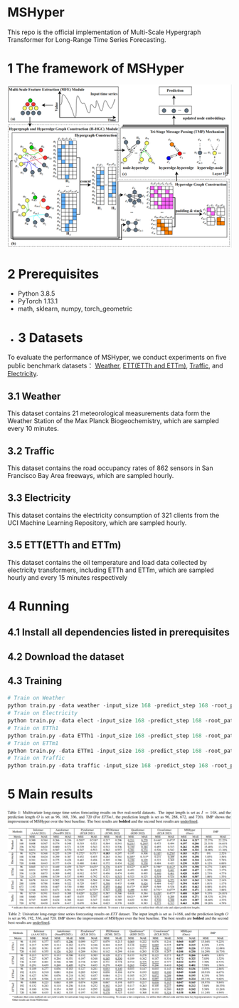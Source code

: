 # MSHyper
This repo is the official implementation of Multi-Scale Hypergraph Transformer for Long-Range Time Series Forecasting.

# 1 The framework of MSHyper
![framework](https://github.com/shangzongjiang/MSHyper/blob/main/fig/figure1.png)
# 2 Prerequisites

* Python 3.8.5
* PyTorch 1.13.1
* math, sklearn, numpy, torch_geometric
* # 3 Datasets
To evaluate the performance of MSHyper, we conduct experiments on five public benchmark datasets： [Weather](https://www.bgc-jena.mpg.de/wetter/), [ETT(ETTh and ETTm)](https://github.com/MAZiqing/FEDformer), [Traffic](http://pems.dot.ca.gov/), and [Electricity](https://archive.ics.uci.edu/ml/datasets/ElectricityLoadDiagrams20112014).
## 3.1 Weather
This dataset contains 21 meteorological measurements data form the Weather Station of the Max Planck Biogeochemistry, which are sampled every 10 minutes.
## 3.2 Traffic
This dataset contains the road occupancy rates of 862 sensors in San Francisco Bay Area freeways, which are sampled hourly.
## 3.3 Electricity
This dataset contains the electricity consumption of 321 clients from the UCI Machine Learning Repository, which are sampled hourly.
## 3.5 ETT(ETTh and ETTm)
This dataset contains the oil temperature and load data collected by electricity transformers, including ETTh and ETTm, which are sampled hourly and every 15 minutes respectively
# 4 Running
## 4.1 Install all dependencies listed in prerequisites

## 4.2 Download the dataset

## 4.3 Training
```python
# Train on Weather
python train.py -data weather -input_size 168 -predict_step 168 -root_path ./data/ETT/ -data_path weather.csv -CSCM Conv_Construct
# Train on Electricity
python train.py -data elect -input_size 168 -predict_step 168 -root_path ./data/Electricity/ -data_path electricity.csv -CSCM Conv_Construct
# Train on ETTh1
python train.py -data ETTh1 -input_size 168 -predict_step 168 -root_path ./data/ETT/ -data_path ETTh1.csv -CSCM Conv_Construct
# Train on ETTm1
python train.py -data ETTm1 -input_size 168 -predict_step 168 -root_path ./data/ETT/ -data_path ETTm1.csv -CSCM Conv_Construct
# Train on Traffic
python train.py -data traffic -input_size 168 -predict_step 168 -root_path ./data/Traffic/ -data_path traffic.csv -CSCM Conv_Construct
```
# 5 Main results
![Multivariate](https://github.com/shangzongjiang/MSHyper/blob/main/fig/table1.png) 
![Univariate](https://github.com/shangzongjiang/MSHyper/blob/main/fig/table2.png)
